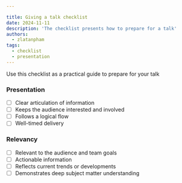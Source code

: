 ```yaml
---

title: Giving a talk checklist
date: 2024-11-11
description: 'The checklist presents how to prepare for a talk'
authors:
  - zlatanpham
tags:
  - checklist
  - presentation
---
```


Use this checklist as a practical guide to prepare for your talk

### Presentation

- [ ] Clear articulation of information
- [ ] Keeps the audience interested and involved
- [ ] Follows a logical flow
- [ ] Well-timed delivery

### Relevancy

- [ ] Relevant to the audience and team goals
- [ ] Actionable information
- [ ] Reflects current trends or developments
- [ ] Demonstrates deep subject matter understanding
